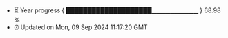 - ⏳ Year progress { ████████████████████▁▁▁▁▁▁▁▁▁▁ } 68.98 %
- ⏰ Updated on Mon, 09 Sep 2024 11:17:20 GMT

